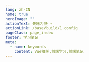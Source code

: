 ```yaml
---
lang: zh-CN
home: true
heroImage: ""
actionText: 先睹为快 →
actionLink: /base/build/1.config
pageClass: page_index
footer: 学习笔记
meta:
  - name: keywords
    content: Vue相关,前端学习,前端笔记
---
```


<template>
  <div class="cont">
    <div id="large-header" class="large-header"></div>
    <div class="features">
    <div class="feature">
    <h2>Vue前端工程化</h2> 
      <p>掌握Vue组件间的多种通信方式及数据同步 渲染函数及jsx高阶应用 vue-cli3、vuex、vue-router进阶之JWT认证</p>
    </div>
      <div class="feature">
        <h2>Vue组件化开发</h2> 
        <p>组件设计思路，组件编写工作流搭建 从0编写复杂组件之异步级联组件 单元测试编写及组件的发布</p>
      </div>
      <div class="feature">
        <h2>Vue源码实现</h2> 
        <p>Vue权限菜单及按钮权限 Vue-router、Vuex源码实现 Vue原理剖析</p>
      </div>
      <div class="feature">
        <h2>Vue优化和服务器布署</h2> 
        <p>Vue优化预渲染、骨架屏、Nuxt.js服务端渲染 使用typescript构建vue应用 Docker + nginx实现vue的布署和持续集成</p>
      </div>
    </div>
  </div>
</template>
